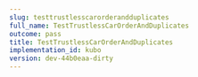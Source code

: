 ```yaml
---
slug: testtrustlesscarorderandduplicates
full_name: TestTrustlessCarOrderAndDuplicates
outcome: pass
title: TestTrustlessCarOrderAndDuplicates
implementation_id: kubo
version: dev-44b0eaa-dirty
---
```


